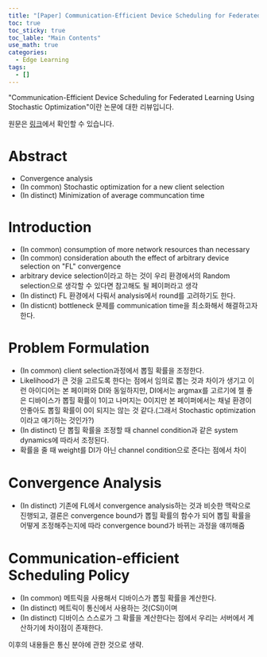 ```yaml
---
title: "[Paper] Communication-Efficient Device Scheduling for Federated Learning Using Stochastic Optimization"
toc: true
toc_sticky: true
toc_lable: "Main Contents"
use_math: true
categories:
  - Edge Learning
tags:
  - []
---
```


"Communication-Efficient Device Scheduling for Federated Learning Using Stochastic Optimization"이란 논문에 대한 리뷰입니다.

원문은 [링크](https://arxiv.org/abs/2201.07912)에서 확인할 수 있습니다.

# Abstract
- Convergence analysis
- (In common) Stochastic optimization for a new client selection
- (In distinct) Minimization of average communcation time 

# Introduction
- (In common) consumption of more network resources than necessary
- (In common) consideration abouth the effect of arbitrary device selection on "FL" convergence
 - arbitrary device selection이라고 하는 것이 우리 환경에서의 Random selection으로 생각할 수 있다면 참고해도 될 페이퍼라고 생각
- (In distinct) FL 환경에서 다뤄서 analysis에서 round를 고려하기도 한다. 
- (In disticnt) bottleneck 문제를 communication time을 최소화해서 해결하고자 한다. 

# Problem Formulation
- (In common) client selection과정에서 뽑힐 확률을 조정한다.
 - Likelihood가 큰 것을 고르도록 한다는 점에서 임의로 뽑는 것과 차이가 생기고 이런 아이디어는 본 페이퍼와 DI와 동일하지만, DI에서는 argmax를 고르기에 젤 좋은 디바이스가 뽑힐 확률이 1이고 나머지는 0이지만 본 페이퍼에서는 채널 환경이 안좋아도 뽑힐 확률이 0이 되지는 않는 것 같다.(그래서 Stochastic optimization이라고 얘기하는 것인가?)
- (In distinct) 단 뽑힐 확률을 조정할 때 channel condition과 같은 system dynamics에 따라서 조정된다.
 - 확률을 줄 때 weight를 DI가 아닌 channel condition으로 준다는 점에서 차이


# Convergence Analysis
- (In distinct) 기존에 FL에서 convergence analysis하는 것과 비슷한 맥락으로 진행되고, 결론은 convergence bound가 뽑힐 확률의 함수가 되어 뽑힐 확률을 어떻게 조정해주는지에 따라 convergence bound가 바뀌는 과정을 얘끼해줌 

# Communication-efficient Scheduling Policy
- (In common) 메트릭을 사용해서 디바이스가 뽑힐 확률을 계산한다.
- (In distinct) 메트릭이 통신에서 사용하는 것(CSI)이며 
- (In distinct) 디바이스 스스로가 그 확률을 계산한다는 점에서 우리는 서버에서 계산하기에 차이점이 존재한다. 

이후의 내용들은 통신 분야에 관한 것으로 생략.
